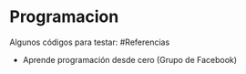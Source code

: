 # Programacion
Algunos códigos para testar:
#Referencias
* Aprende programación desde cero (Grupo de Facebook)
